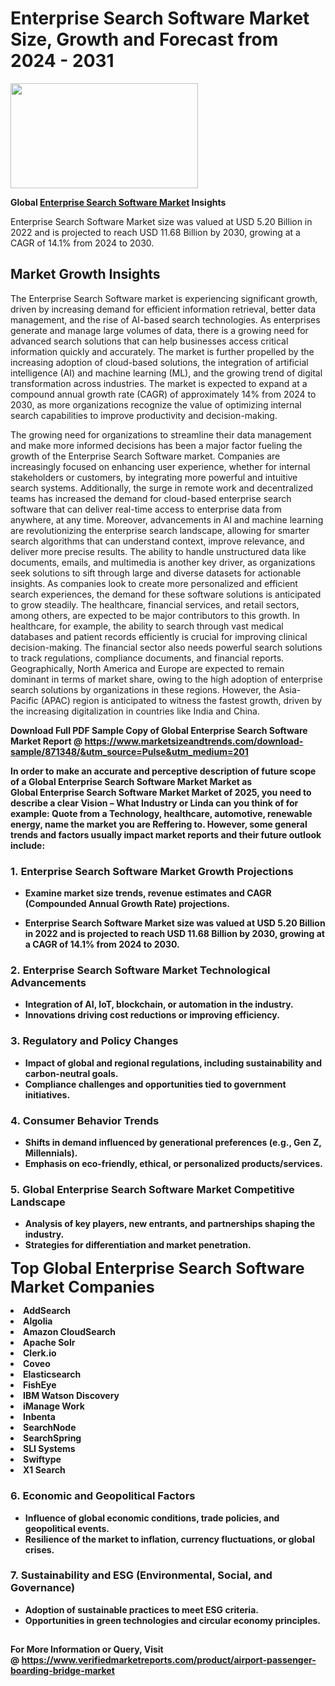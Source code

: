 <H1>Enterprise Search Software Market Size, Growth and Forecast from 2024 - 2031</H1><img class="aligncenter size-medium wp-image-584254" src="https://thirdeyenews.in/wp-content/uploads/2024/09/Global-Market-Research-300x168.jpeg" alt="" width="300" height="168" /><p><strong>Global&nbsp;<a href="https://www.marketsizeandtrends.com/download-sample/871348/&amp;utm_source=Pulse&amp;utm_medium=201">Enterprise Search Software Market</a> Insights</strong></p><p>Enterprise Search Software Market size was valued at USD 5.20 Billion in 2022 and is projected to reach USD 11.68 Billion by 2030, growing at a CAGR of 14.1% from 2024 to 2030.</p><p><h2>Market Growth Insights</h2> <p>The Enterprise Search Software market is experiencing significant growth, driven by increasing demand for efficient information retrieval, better data management, and the rise of AI-based search technologies. As enterprises generate and manage large volumes of data, there is a growing need for advanced search solutions that can help businesses access critical information quickly and accurately. The market is further propelled by the increasing adoption of cloud-based solutions, the integration of artificial intelligence (AI) and machine learning (ML), and the growing trend of digital transformation across industries. The market is expected to expand at a compound annual growth rate (CAGR) of approximately 14% from 2024 to 2030, as more organizations recognize the value of optimizing internal search capabilities to improve productivity and decision-making.</p> <p><strong></strong></p> <p>The growing need for organizations to streamline their data management and make more informed decisions has been a major factor fueling the growth of the Enterprise Search Software market. Companies are increasingly focused on enhancing user experience, whether for internal stakeholders or customers, by integrating more powerful and intuitive search systems. Additionally, the surge in remote work and decentralized teams has increased the demand for cloud-based enterprise search software that can deliver real-time access to enterprise data from anywhere, at any time. Moreover, advancements in AI and machine learning are revolutionizing the enterprise search landscape, allowing for smarter search algorithms that can understand context, improve relevance, and deliver more precise results. The ability to handle unstructured data like documents, emails, and multimedia is another key driver, as organizations seek solutions to sift through large and diverse datasets for actionable insights. As companies look to create more personalized and efficient search experiences, the demand for these software solutions is anticipated to grow steadily. The healthcare, financial services, and retail sectors, among others, are expected to be major contributors to this growth. In healthcare, for example, the ability to search through vast medical databases and patient records efficiently is crucial for improving clinical decision-making. The financial sector also needs powerful search solutions to track regulations, compliance documents, and financial reports. Geographically, North America and Europe are expected to remain dominant in terms of market share, owing to the high adoption of enterprise search solutions by organizations in these regions. However, the Asia-Pacific (APAC) region is anticipated to witness the fastest growth, driven by the increasing digitalization in countries like India and China. <p><strong></p><p><span class=""><strong>Download Full PDF Sample Copy of Global Enterprise Search Software Market Report</strong> @ <a href="https://www.marketsizeandtrends.com/download-sample/871348/&amp;utm_source=Pulse&amp;utm_medium=201" target="_blank">https://www.marketsizeandtrends.com/download-sample/871348/&amp;utm_source=Pulse&amp;utm_medium=201</a></span></p><p>In order to make an accurate and perceptive description of future scope of a Global&nbsp;Enterprise Search Software Market Market as Global&nbsp;Enterprise Search Software Market Market of 2025, you need to describe a clear Vision &ndash; What Industry or Linda can you think of for example: Quote from a Technology, healthcare, automotive, renewable energy, name the market you are Reffering to. However, some general trends and factors usually impact market reports and their future outlook include:</p><h3>1.&nbsp;<strong>Enterprise Search Software Market Growth Projections</strong></h3><ul><li>Examine market size trends, revenue estimates and CAGR (Compounded Annual Growth Rate) projections.</li><li><p>Enterprise Search Software Market size was valued at USD 5.20 Billion in 2022 and is projected to reach USD 11.68 Billion by 2030, growing at a CAGR of 14.1% from 2024 to 2030.</p></li></ul><h3>2.&nbsp;<strong>Enterprise Search Software Market Technological Advancements</strong></h3><ul><li>Integration of AI, IoT, blockchain, or automation in the industry.</li><li>Innovations driving cost reductions or improving efficiency.</li></ul><h3>3.&nbsp;<strong>Regulatory and Policy Changes</strong></h3><ul><li>Impact of global and regional regulations, including sustainability and carbon-neutral goals.</li><li>Compliance challenges and opportunities tied to government initiatives.</li></ul><h3>4.&nbsp;<strong>Consumer Behavior Trends</strong></h3><ul><li>Shifts in demand influenced by generational preferences (e.g., Gen Z, Millennials).</li><li>Emphasis on eco-friendly, ethical, or personalized products/services.</li></ul><h3>5.&nbsp;<strong>Global Enterprise Search Software Market Competitive Landscape</strong></h3><ul><li>Analysis of key players, new entrants, and partnerships shaping the industry.</li><li>Strategies for differentiation and market penetration.</li></ul><p data-pm-slice="1 1 []"><span style="color: inherit; font-family: inherit; font-size: 25px;">Top Global Enterprise Search Software Market Companies</span></p><div class="" data-test-id=""><p><li>AddSearch</li><li> Algolia</li><li> Amazon CloudSearch</li><li> Apache Solr</li><li> Clerk.io</li><li> Coveo</li><li> Elasticsearch</li><li> FishEye</li><li> IBM Watson Discovery</li><li> iManage Work</li><li> Inbenta</li><li> SearchNode</li><li> SearchSpring</li><li> SLI Systems</li><li> Swiftype</li><li> X1 Search</li></p></div><h3>6.&nbsp;<strong>Economic and Geopolitical Factors</strong></h3><ul><li>Influence of global economic conditions, trade policies, and geopolitical events.</li><li>Resilience of the market to inflation, currency fluctuations, or global crises.</li></ul><h3>7.&nbsp;<strong>Sustainability and ESG (Environmental, Social, and Governance)</strong></h3><ul><li>Adoption of sustainable practices to meet ESG criteria.</li><li>Opportunities in green technologies and circular economy principles.</li></ul><h2><strong style="font-size: 14px;">For More Information or Query, Visit @&nbsp;</strong><a style="background-color: #ffffff; font-size: 14px;" href="https://www.marketsizeandtrends.com/report/enterprise-search-software-market/" target="_blank">https://www.verifiedmarketreports.com/product/airport-passenger-boarding-bridge-market</a></h2>
